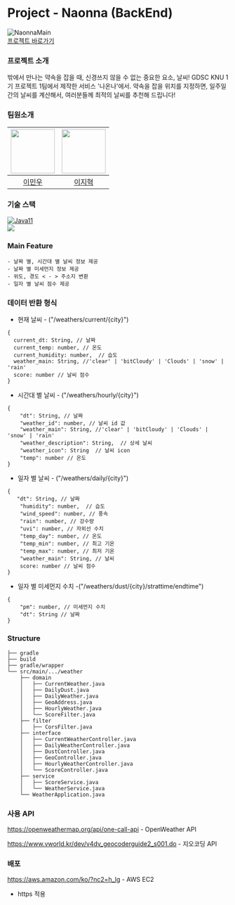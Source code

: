 # Project - Naonna (BackEnd)

![NaonnaMain](https://user-images.githubusercontent.com/77485914/170818120-0c9f8dae-4113-4ef2-8e10-0bf721acc7bd.png)  
<a href="https://naonna.netlify.app">프로젝트 바로가기</a>

### 프로젝트 소개

밖에서 만나는 약속을 잡을 때, 신경쓰지 않을 수 없는 중요한 요소, 날씨! GDSC KNU 1기 프로젝트 1팀에서 제작한 서비스 '나온나'에서. 약속을 잡을 위치를 지정하면, 일주일간의 날씨를 계산해서, 여러분들께 최적의 날씨를 추천해 드립니다!

### 팀원소개
<pr>

| [<img src="https://github.com/lmw7414.png" width="100px">](https://github.com/lmw7414) | [<img src="https://github.com/olzlgur.png" width="100px">](https://github.com/olzlgur) |
| :------------------------------------------------------------------------------------: | :------------------------------------------------------------------------------------: |
|                          [이민우](https://github.com/lmw7414)                          |                          [이지혁](https://github.com/olzlgur)                          |

### 기술 스택
    
[![Java11](https://img.shields.io/badge/java-11-blue)](https://img.shields.io/badge/java-11-blue)  
<img src="https://img.shields.io/badge/Spring-6DB33F?style=for-the-badge&logo=Spring&logoColor=white">

### Main Feature    
    - 날짜 별, 시간대 별 날씨 정보 제공
    - 날짜 별 미세먼지 정보 제공
    - 위도, 경도 < - > 주소지 변환
    - 일자 별 날씨 점수 제공
    
### 데이터 반환 형식 

- 현재 날씨 - ("/weathers/current/{city}")
```
{
  current_dt: String, // 날짜
  current_temp: number, // 온도
  current_humidity: number,  // 습도
  weather_main: String, //'clear' | 'bitCloudy' | 'Clouds' | 'snow' | 'rain'
  score: number // 날씨 점수
}
```

- 시간대 별 날씨 - ("/weathers/hourly/{city}")
```
{
    "dt": String, // 날짜 
    "weather_id": number, // 날씨 id 값
    "weather_main": String, //'clear' | 'bitCloudy' | 'Clouds' | 'snow' | 'rain' 
    "weather_description": String,  // 상세 날씨
    "weather_icon": String  // 날씨 icon
    "temp": number // 온도
}
```

- 일자 별 날씨 - ("/weathers/daily/{city}")
```
{
   "dt": String, // 날짜
    "humidity": number,  // 습도
    "wind_speed": number, // 풍속
    "rain": number, // 강수량
    "uvi": number, // 자외선 수치
    "temp_day": number, // 온도
    "temp_min": number, // 최고 기온
    "temp_max": number, // 최저 기온
    "weather_main": String, // 날씨
    score: number // 날씨 점수
}
```    
 
- 일자 별 미세먼지 수치 -("/weathers/dust/{city}/strattime/endtime")
```
{
    "pm": number, // 미세먼지 수치
    "dt": String // 날짜
}    
```
    
### Structure
```
├── gradle
├── build
├── gradle/wrapper
└── src/main/.../weather
    ├── domain
    │   ├── CurrentWeather.java
    │   ├── DailyDust.java
    │   ├── DailyWeather.java
    │   ├── GeoAddress.java
    │   ├── HourlyWeather.java
    │   └── ScoreFilter.java
    ├── filter
    │   ├── CorsFilter.java
    ├── interface
    │   ├── CurrentWeatherController.java
    │   ├── DailyWeatherController.java
    │   ├── DustController.java
    │   ├── GeoController.java
    │   ├── HourlyWeatherController.java
    │   └── ScoreController.java
    ├── service
    │   ├── ScoreService.java
    │   └── WeatherService.java
    └── WeatherApplication.java
```

### 사용 API
<https://openweathermap.org/api/one-call-api>  - OpenWeather API
    
<https://www.vworld.kr/dev/v4dv_geocoderguide2_s001.do> - 지오코딩 API
    
### 배포 
<https://aws.amazon.com/ko/?nc2=h_lg> - AWS EC2
- https 적용
